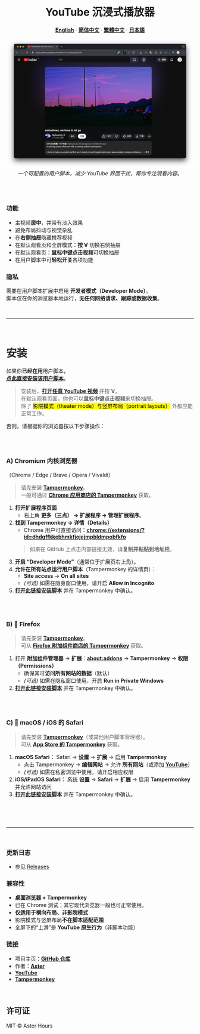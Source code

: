 <div align="center">
  <h1>YouTube 沉浸式播放器</h1>

  <p><strong><a href="README.md">English</a></strong> · <strong><a href="README.zh-CN.md">简体中文</a></strong> · <strong><a href="README.zh-TW.md">繁體中文</a></strong> · <strong><a href="README.ja.md">日本語</a></strong></p>

  <img src="./example.png"
       alt="YouTube Immersive Player – 示例"
       width="800"
       style="max-width:100%; height:auto;">
  <br>
  <em>一个可配置的用户脚本，减少 YouTube 界面干扰，帮你专注观看内容。</em>
</div>

<br><br>

### 功能

- 主视频**居中**，并带有淡入效果  
- 避免布局抖动与视觉杂乱  
- 在**右侧抽屉**隐藏推荐视频  
- 在默认观看页和全屏模式：**按 V** 切换右侧抽屉  
- 在默认观看页：**鼠标中键点击视频**可切换抽屉  
- 在用户脚本中可**轻松开关**各项功能

### 隐私

需要在用户脚本扩展中启用 **开发者模式（Developer Mode）**。  
脚本仅在你的浏览器本地运行，**无任何网络请求、跟踪或数据收集**。

<br>

---

<br>

# 安装

如果你**已经在用**用户脚本，  
**[点此直接安装该用户脚本](https://raw.githubusercontent.com/AsterHours/youtube-immersive-player/main/youtube-immersive-player.user.js)**。

> 安装后，**[打开任意 YouTube 视频](https://www.youtube.com/watch?v=az0J8O8wRU8)** 并按 **V**。  
> 在默认观看页面，你也可以**鼠标中键点击视频**来切换抽屉。  
> 除了 <mark>影院模式（theater mode）与竖屏布局（portrait layouts）</mark> 外都应能正常工作。

否则，请根据你的浏览器按以下步骤操作：

<br><br>

### A) Chromium 内核浏览器  
（Chrome / Edge / Brave / Opera / Vivaldi）

> 请先安装 **[Tampermonkey](https://www.tampermonkey.net/)**。  
> 一般可通过 **[Chrome 应用商店的 Tampermonkey](https://chromewebstore.google.com/detail/tampermonkey/dhdgffkkebhmkfjojejmpbldmpobfkfo)** 获取。

1. **打开扩展程序页面**  
   - 右上角 **更多（三点） → 扩展程序 → 管理扩展程序**。
2. **找到 Tampermonkey → 详情（Details）**  
   - Chrome 用户可直接访问：**[chrome://extensions/?id=dhdgffkkebhmkfjojejmpbldmpobfkfo](chrome://extensions/?id=dhdgffkkebhmkfjojejmpbldmpobfkfo)**  
   > 如果在 GitHub 上点击内部链接无效，请**复制并粘贴到地址栏**。
3. **开启 “Developer Mode”**（通常位于扩展页右上角）。
4. **允许在所有站点运行用户脚本**（Tampermonkey 的详情页）：  
   - **Site access** → **On all sites**  
   - *(可选)* 如需在隐身窗口使用，请开启 **Allow in Incognito**
5. **[打开此链接安装脚本](https://raw.githubusercontent.com/AsterHours/youtube-immersive-player/main/youtube-immersive-player.user.js)** 并在 Tampermonkey 中确认。

<br><br>

### B) 🦊 Firefox

> 请先安装 **[Tampermonkey](https://www.tampermonkey.net/)**。  
> 可从 **[Firefox 附加组件商店的 Tampermonkey](https://addons.mozilla.org/firefox/addon/tampermonkey/)** 获取。

1. 打开 **附加组件管理器** → **扩展**：**[about:addons](about:addons)** → **Tampermonkey** → **权限（Permissions）**  
   - 确保其可**访问所有网站的数据**（默认）  
   - *(可选)* 如需在隐私窗口使用，开启 **Run in Private Windows**
2. **[打开此链接安装脚本](https://raw.githubusercontent.com/AsterHours/youtube-immersive-player/main/youtube-immersive-player.user.js)** 并在 Tampermonkey 中确认。

<br><br>

### C)  macOS / iOS 的 Safari

> 请先安装 **[Tampermonkey](https://www.tampermonkey.net/)**（或其他用户脚本管理器）。  
> 可从 **[App Store 的 Tampermonkey](https://apps.apple.com/us/app/tampermonkey/id6738342400)** 获取。

1. **macOS Safari：** Safari → **设置** → **扩展** → 启用 **Tampermonkey**  
   - 点击 Tampermonkey → **编辑网站** → 允许 **所有网站**（或添加 **[YouTube](https://www.youtube.com/)**）  
   - *(可选)* 如需在私密浏览中使用，请开启相应权限  
2. **iOS/iPadOS Safari：** 系统 **设置** → **Safari** → **扩展** → 启用 **Tampermonkey** 并允许网站访问  
3. **[打开此链接安装脚本](https://raw.githubusercontent.com/AsterHours/youtube-immersive-player/main/youtube-immersive-player.user.js)** 并在 Tampermonkey 中确认。

<br><br><br>

---

<br>

### 更新日志
- 参见 [Releases](https://github.com/AsterHours/youtube-immersive-player/releases)

### 兼容性

- **桌面浏览器 + Tampermonkey**
- 已在 Chrome 测试；其它现代浏览器一般也可正常使用。
- **仅适用于横向布局、非影院模式**  
- 影院模式与竖屏布局**不在脚本适配范围**  
- 全屏下的“上滑”是 **YouTube 原生行为**（非脚本功能）

### 链接

- 项目主页：**[GitHub 仓库](https://github.com/AsterHours/youtube-immersive-player)**  
- 作者：**[Aster](https://github.com/AsterHours)**  
- **[YouTube](https://www.youtube.com/)**  
- **[Tampermonkey](https://www.tampermonkey.net/)**

<br>

## 许可证

MIT © Aster Hours
